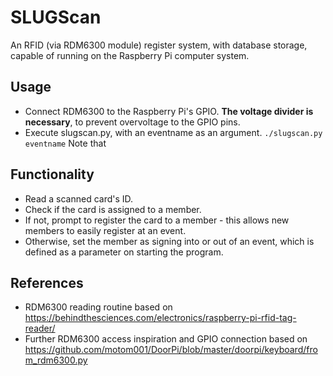 # SLUGScan

An RFID (via RDM6300 module) register system, with database storage, capable of running on the Raspberry Pi computer system.

## Usage

* Connect RDM6300 to the Raspberry Pi's GPIO. **The voltage divider is necessary**, to prevent overvoltage to the GPIO pins.
* Execute slugscan.py, with an eventname as an argument. `./slugscan.py eventname`
Note that 

 
## Functionality

* Read a scanned card's ID.
* Check if the card is assigned to a member.
* If not, prompt to register the card to a member - this allows new members to easily register at an event.
* Otherwise, set the member as signing into or out of an event, which is defined as a parameter on starting the program.

## References

* RDM6300 reading routine based on https://behindthesciences.com/electronics/raspberry-pi-rfid-tag-reader/
* Further RDM6300 access inspiration and GPIO connection based on https://github.com/motom001/DoorPi/blob/master/doorpi/keyboard/from_rdm6300.py
